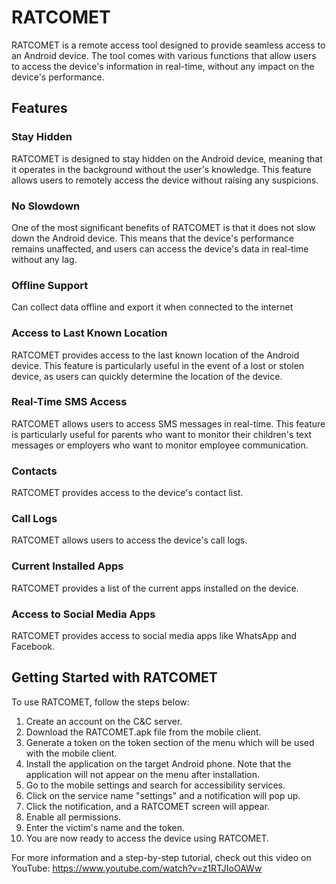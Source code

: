 # RATCOMET

RATCOMET is a remote access tool designed to provide seamless access to an Android device. The tool comes with various functions that allow users to access the device's information in real-time, without any impact on the device's performance.

## Features

### Stay Hidden
RATCOMET is designed to stay hidden on the Android device, meaning that it operates in the background without the user's knowledge. This feature allows users to remotely access the device without raising any suspicions.

### No Slowdown
One of the most significant benefits of RATCOMET is that it does not slow down the Android device. This means that the device's performance remains unaffected, and users can access the device's data in real-time without any lag.

### Offline Support
Can collect data offline and export it when connected to the internet

### Access to Last Known Location
RATCOMET provides access to the last known location of the Android device. This feature is particularly useful in the event of a lost or stolen device, as users can quickly determine the location of the device.

### Real-Time SMS Access
RATCOMET allows users to access SMS messages in real-time. This feature is particularly useful for parents who want to monitor their children's text messages or employers who want to monitor employee communication.

### Contacts
RATCOMET provides access to the device's contact list.

### Call Logs
RATCOMET allows users to access the device's call logs.

### Current Installed Apps
RATCOMET provides a list of the current apps installed on the device.

### Access to Social Media Apps
RATCOMET provides access to social media apps like WhatsApp and Facebook.


## Getting Started with RATCOMET

To use RATCOMET, follow the steps below:

1. Create an account on the C&C server.
2. Download the RATCOMET.apk file from the mobile client.
3. Generate a token on the token section of the menu which will be used with the mobile client.
4. Install the application on the target Android phone. Note that the application will not appear on the menu after installation.
5. Go to the mobile settings and search for accessibility services.
6. Click on the service name "settings" and a notification will pop up.
7. Click the notification, and a RATCOMET screen will appear.
8. Enable all permissions.
9. Enter the victim's name and the token.
10. You are now ready to access the device using RATCOMET.

For more information and a step-by-step tutorial, check out this video on YouTube: https://www.youtube.com/watch?v=z1RTJIoOAWw

